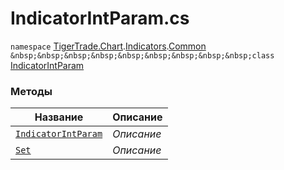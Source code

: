 
# IndicatorIntParam.cs
`namespace` [TigerTrade.Chart](../../../../TigerTrade.Chart.md).[Indicators](../../../../TigerTrade.Chart/Indicators.md).[Common](../../../../TigerTrade.Chart/Indicators/Common.md)  
`&nbsp;&nbsp;&nbsp;&nbsp;&nbsp;&nbsp;&nbsp;&nbsp;&nbsp;class` [IndicatorIntParam](../IndicatorIntParam.cs.md)

### Методы
| Название | Описание |
| --- | --- |
| [`IndicatorIntParam`](./Методы/IndicatorIntParam.md) | *Описание* |
| [`Set`](./Методы/Set.md) | *Описание* |
